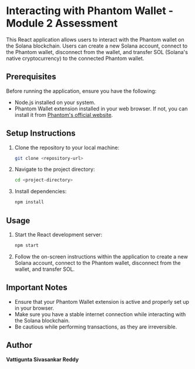 
# Interacting with Phantom Wallet - Module 2 Assessment

This React application allows users to interact with the Phantom wallet on the Solana blockchain. Users can create a new Solana account, connect to the Phantom wallet, disconnect from the wallet, and transfer SOL (Solana's native cryptocurrency) to the connected Phantom wallet.

## Prerequisites

Before running the application, ensure you have the following:

- Node.js installed on your system.
- Phantom Wallet extension installed in your web browser. If not, you can install it from [Phantom's official website](https://phantom.app/).

## Setup Instructions

1. Clone the repository to your local machine:

   ```bash
   git clone <repository-url>
   ```

2. Navigate to the project directory:

   ```bash
   cd <project-directory>
   ```

3. Install dependencies:

   ```bash
   npm install
   ```

## Usage

1. Start the React development server:

   ```bash
   npm start
   ```

2. Follow the on-screen instructions within the application to create a new Solana account, connect to the Phantom wallet, disconnect from the wallet, and transfer SOL.

## Important Notes

- Ensure that your Phantom Wallet extension is active and properly set up in your browser.
- Make sure you have a stable internet connection while interacting with the Solana blockchain.
- Be cautious while performing transactions, as they are irreversible.

## Author

**Vattigunta Sivasankar Reddy** 



